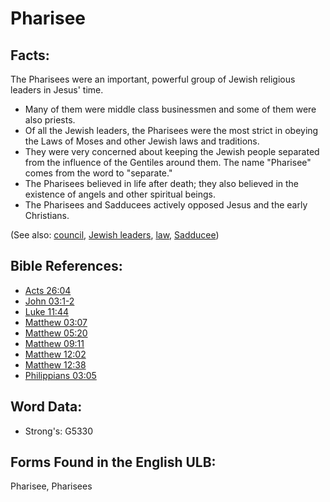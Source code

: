# Pharisee

## Facts:

The Pharisees were an important, powerful group of Jewish religious leaders in Jesus' time.

* Many of them were middle class businessmen and some of them were also priests.
* Of all the Jewish leaders, the Pharisees were the most strict in obeying the Laws of Moses and other Jewish laws and traditions.
* They were very concerned about keeping the Jewish people separated from the influence of the Gentiles around them. The name "Pharisee" comes from the word to "separate."
* The Pharisees believed in life after death; they also believed in the existence of angels and other spiritual beings.
* The Pharisees and Sadducees actively opposed Jesus and the early Christians.

(See also: [council](../other/council.md), [Jewish leaders](../other/jewishleaders.md), [law](../kt/lawofmoses.md), [Sadducee](../kt/sadducee.md))

## Bible References:

* [Acts 26:04](rc://en/tn/help/act/26/04)
* [John 03:1-2](rc://en/tn/help/jhn/03/01)
* [Luke 11:44](rc://en/tn/help/luk/11/44)
* [Matthew 03:07](rc://en/tn/help/mat/03/07)
* [Matthew 05:20](rc://en/tn/help/mat/05/20)
* [Matthew 09:11](rc://en/tn/help/mat/09/11)
* [Matthew 12:02](rc://en/tn/help/mat/12/02)
* [Matthew 12:38](rc://en/tn/help/mat/12/38)
* [Philippians 03:05](rc://en/tn/help/php/03/05)

## Word Data:

* Strong's: G5330

## Forms Found in the English ULB:

Pharisee, Pharisees
